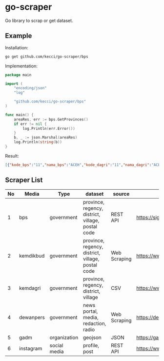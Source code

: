 # go-scraper

Go library to scrap or get dataset.

## Example
Installation:
```sh
go get github.com/kecci/go-scraper/bps
```

Implementation:
```go
package main

import (
	"encoding/json"
	"log"

	"github.com/kecci/go-scraper/bps"
)

func main() {
	areaRes, err := bps.GetProvinces()
	if err != nil {
		log.Println(err.Error())
	}
	b, _ := json.Marshal(areaRes)
	log.Println(string(b))
}
```

Result:
```json
[{"kode_bps":"11","nama_bps":"ACEH","kode_dagri":"11","nama_dagri":"ACEH"},{"kode_bps":"12","nama_bps":"SUMATERA UTARA","kode_dagri":"12","nama_dagri":"SUMATERA UTARA"},{"kode_bps":"13","nama_bps":"SUMATERA BARAT","kode_dagri":"13","nama_dagri":"SUMATERA BARAT"},{"kode_bps":"14","nama_bps":"RIAU","kode_dagri":"14","nama_dagri":"RIAU"},{"kode_bps":"15","nama_bps":"JAMBI","kode_dagri":"15","nama_dagri":"JAMBI"},{"kode_bps":"16","nama_bps":"SUMATERA SELATAN","kode_dagri":"16","nama_dagri":"SUMATERA SELATAN"},{"kode_bps":"17","nama_bps":"BENGKULU","kode_dagri":"17","nama_dagri":"BENGKULU"},{"kode_bps":"18","nama_bps":"LAMPUNG","kode_dagri":"18","nama_dagri":"LAMPUNG"},{"kode_bps":"19","nama_bps":"KEP. BANGKA BELITUNG","kode_dagri":"19","nama_dagri":"KEP. BANGKA BELITUNG"},{"kode_bps":"21","nama_bps":"KEP. RIAU","kode_dagri":"21","nama_dagri":"KEP. RIAU"},{"kode_bps":"31","nama_bps":"DKI JAKARTA","kode_dagri":"31","nama_dagri":"DKI JAKARTA"},{"kode_bps":"32","nama_bps":"JAWA BARAT","kode_dagri":"32","nama_dagri":"JAWA BARAT"},{"kode_bps":"33","nama_bps":"JAWA TENGAH","kode_dagri":"33","nama_dagri":"JAWA TENGAH"},{"kode_bps":"34","nama_bps":"DI YOGYAKARTA","kode_dagri":"34","nama_dagri":"DI YOGYAKARTA"},{"kode_bps":"35","nama_bps":"JAWA TIMUR","kode_dagri":"35","nama_dagri":"JAWA TIMUR"},{"kode_bps":"36","nama_bps":"BANTEN","kode_dagri":"36","nama_dagri":"BANTEN"},{"kode_bps":"51","nama_bps":"BALI","kode_dagri":"51","nama_dagri":"BALI"},{"kode_bps":"52","nama_bps":"NUSA TENGGARA BARAT","kode_dagri":"52","nama_dagri":"NUSA TENGGARA BARAT"},{"kode_bps":"53","nama_bps":"NUSA TENGGARA TIMUR","kode_dagri":"53","nama_dagri":"NUSA TENGGARA TIMUR"},{"kode_bps":"61","nama_bps":"KALIMANTAN BARAT","kode_dagri":"61","nama_dagri":"KALIMANTAN BARAT"},{"kode_bps":"62","nama_bps":"KALIMANTAN TENGAH","kode_dagri":"62","nama_dagri":"KALIMANTAN TENGAH"},{"kode_bps":"63","nama_bps":"KALIMANTAN SELATAN","kode_dagri":"63","nama_dagri":"KALIMANTAN SELATAN"},{"kode_bps":"64","nama_bps":"KALIMANTAN TIMUR","kode_dagri":"64","nama_dagri":"KALIMANTAN TIMUR"},{"kode_bps":"65","nama_bps":"KALIMANTAN UTARA","kode_dagri":"65","nama_dagri":"KALIMANTAN UTARA"},{"kode_bps":"71","nama_bps":"SULAWESI UTARA","kode_dagri":"71","nama_dagri":"SULAWESI UTARA"},{"kode_bps":"72","nama_bps":"SULAWESI TENGAH","kode_dagri":"72","nama_dagri":"SULAWESI TENGAH"},{"kode_bps":"73","nama_bps":"SULAWESI SELATAN","kode_dagri":"73","nama_dagri":"SULAWESI SELATAN"},{"kode_bps":"74","nama_bps":"SULAWESI TENGGARA","kode_dagri":"74","nama_dagri":"SULAWESI TENGGARA"},{"kode_bps":"75","nama_bps":"GORONTALO","kode_dagri":"75","nama_dagri":"GORONTALO"},{"kode_bps":"76","nama_bps":"SULAWESI BARAT","kode_dagri":"76","nama_dagri":"SULAWESI BARAT"},{"kode_bps":"81","nama_bps":"MALUKU","kode_dagri":"81","nama_dagri":"MALUKU"},{"kode_bps":"82","nama_bps":"MALUKU UTARA","kode_dagri":"82","nama_dagri":"MALUKU UTARA"},{"kode_bps":"91","nama_bps":"PAPUA BARAT","kode_dagri":"92","nama_dagri":"PAPUA BARAT"},{"kode_bps":"94","nama_bps":"PAPUA","kode_dagri":"91","nama_dagri":"PAPUA"}]
```


## Scraper List

| No | Media | Type | dataset | source | website |
|---|---|---|---|---|---|
| 1 | bps | government | province, regency, district, village, postal code | REST API | https://sig.bps.go.id/ |
| 2 | kemdikbud | government | province, regency, district, village, postal code | Web Scraping | https://www.kemdikbud.go.id/ |
| 3 | kemdagri | government | province, regency, district, village | CSV | https://www.kemendagri.go.id/ |
| 4 | dewanpers | government | news portal, media, redaction, radio | Web Scraping | https://dewanpers.or.id/ |
| 5 | gadm | organization | geojson | JSON | https://gadm.org/ |
| 6 | instagram | social  media | profile, post | REST API | https://www.instagram.com/ |